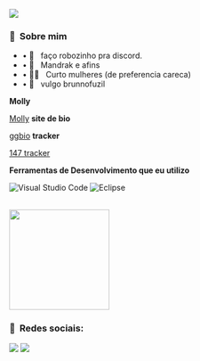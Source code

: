 ![](https://komarev.com/ghpvc/?username=Brunnokkj&color=c219d8)

<h3> 🥰 &nbsp;Sobre mim </h3>

- • 🤖 &nbsp; faço robozinho pra discord.
- • 🤕 &nbsp; Mandrak e afins
- • 👨‍🦲 &nbsp; Curto mulheres (de preferencia careca)
- • 🔫 &nbsp; vulgo brunnofuzil

**Molly**

  <a href="https://discord.com/oauth2/authorize?client_id=688890062938701825&scope=bot&permissions=3534153">Molly</a>
**site de bio**

  <a href="https://ggbio.wtf/">ggbio</a>
**tracker**

  <a href="https://tracker.147.wtf/">147 tracker</a>

**Ferramentas de Desenvolvimento que eu utilizo**

  ![Visual Studio Code](https://img.shields.io/badge/-Visual%20Studio%20Code-333333?style=flat&logo=visual-studio-code&logoColor=007ACC)
  ![Eclipse](https://img.shields.io/badge/-Eclipse-333333?style=flat&logo=eclipse-ide&logoColor=2C2255)

<br/>

<a href="https://github.com/Brunnokkj">
  <img height="180em" src="https://github-readme-stats.vercel.app/api?username=Brunnokkj&theme=midnight-purple&show_icons=true" />
</a>

<br/>

<h3> 📱 &nbsp;Redes sociais: </h3> 

 <a href="#" alt="Instagram">
  <img src="https://img.shields.io/badge/-Instagram-DF0174?style=flat-square&labelColor=DF0174&logo=instagram&logoColor=white&link=https://instagram.com/brunnofuzil"/></a>
  

 <a href="#" alt="Discord">
  <img src="https://img.shields.io/badge/-Discord-5a96e6?style=flat-square&labelColor=5a96e6&logo=discord&logoColor=white&link=https://discord.gg/kuqYjhruK6"/></a>
  
